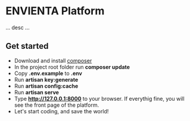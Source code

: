 # ENVIENTA Platform

... desc ...

## Get started

- Download and install [composer](https://getcomposer.org/)
- In the project root folder run **composer update**
- Copy **.env.example** to **.env**
- Run **artisan key:generate**
- Run **artisan config:cache**
- Run **artisan serve**
- Type **http://127.0.0.1:8000** to your browser. If everythig fine, you will see the front page of the platform.
- Let's start coding, and save the world! 

